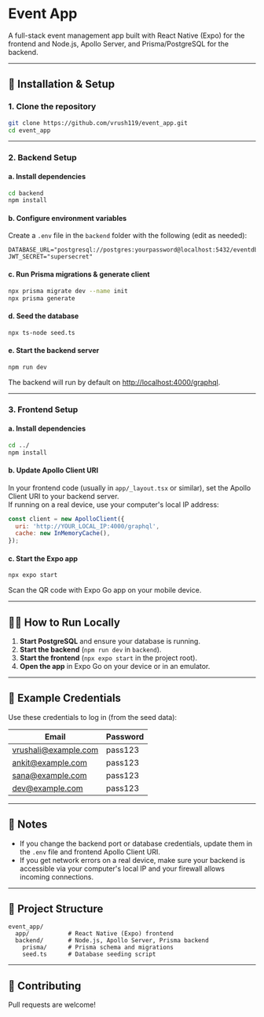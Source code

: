 # Event App

A full-stack event management app built with React Native (Expo) for the frontend and Node.js, Apollo Server, and Prisma/PostgreSQL for the backend.

---

## 🚀 Installation & Setup

### 1. **Clone the repository**
```sh
git clone https://github.com/vrush119/event_app.git
cd event_app
```

---

### 2. **Backend Setup**

#### a. Install dependencies
```sh
cd backend
npm install
```

#### b. Configure environment variables

Create a `.env` file in the `backend` folder with the following (edit as needed):
```
DATABASE_URL="postgresql://postgres:yourpassword@localhost:5432/eventdb"
JWT_SECRET="supersecret"
```

#### c. Run Prisma migrations & generate client
```sh
npx prisma migrate dev --name init
npx prisma generate
```

#### d. Seed the database
```sh
npx ts-node seed.ts
```

#### e. Start the backend server
```sh
npm run dev
```
The backend will run by default on [http://localhost:4000/graphql](http://localhost:4000/graphql).

---

### 3. **Frontend Setup**

#### a. Install dependencies
```sh
cd ../
npm install
```

#### b. Update Apollo Client URI

In your frontend code (usually in `app/_layout.tsx` or similar), set the Apollo Client URI to your backend server.  
If running on a real device, use your computer's local IP address:
```js
const client = new ApolloClient({
  uri: 'http://YOUR_LOCAL_IP:4000/graphql',
  cache: new InMemoryCache(),
});
```

#### c. Start the Expo app
```sh
npx expo start
```
Scan the QR code with Expo Go app on your mobile device.

---

## 🧑‍💻 How to Run Locally

1. **Start PostgreSQL** and ensure your database is running.
2. **Start the backend** (`npm run dev` in `backend`).
3. **Start the frontend** (`npx expo start` in the project root).
4. **Open the app** in Expo Go on your device or in an emulator.

---

## 🔑 Example Credentials

Use these credentials to log in (from the seed data):

| Email                   | Password |
|-------------------------|----------|
| vrushali@example.com    | pass123  |
| ankit@example.com       | pass123  |
| sana@example.com        | pass123  |
| dev@example.com         | pass123  |

---

## 📝 Notes

- If you change the backend port or database credentials, update them in the `.env` file and frontend Apollo Client URI.
- If you get network errors on a real device, make sure your backend is accessible via your computer's local IP and your firewall allows incoming connections.

---

## 📂 Project Structure

```
event_app/
  app/           # React Native (Expo) frontend
  backend/       # Node.js, Apollo Server, Prisma backend
    prisma/      # Prisma schema and migrations
    seed.ts      # Database seeding script
```

---

## 🤝 Contributing

Pull requests are welcome!
